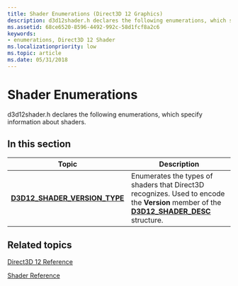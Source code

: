 ```yaml
---
title: Shader Enumerations (Direct3D 12 Graphics)
description: d3d12shader.h declares the following enumerations, which specify information about shaders.
ms.assetid: 68ce6520-8596-4492-992c-58d1fcf8a2c6
keywords:
- enumerations, Direct3D 12 Shader
ms.localizationpriority: low
ms.topic: article
ms.date: 05/31/2018
---
```


# Shader Enumerations

d3d12shader.h declares the following enumerations, which specify information about shaders.

## In this section



| Topic                                                                        | Description                                                                                                                                                                    |
|------------------------------------------------------------------------------|--------------------------------------------------------------------------------------------------------------------------------------------------------------------------------|
| [**D3D12\_SHADER\_VERSION\_TYPE**](/windows/desktop/api/d3d12shader/ne-d3d12shader-d3d12_shader_version_type)<br/> | Enumerates the types of shaders that Direct3D recognizes. Used to encode the **Version** member of the [**D3D12\_SHADER\_DESC**](/windows/desktop/api/d3d12shader/ns-d3d12shader-d3d12_shader_desc) structure. <br/> |



 

## Related topics

<dl> <dt>

[Direct3D 12 Reference](direct3d-12-reference.md)
</dt> <dt>

[Shader Reference](d3d12-graphics-reference-shader-reference.md)
</dt> </dl>

 

 





